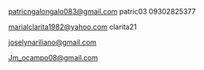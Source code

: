 patricngalongalo083@gmail.com
patric03
09302825377

marialclarita1982@yahoo.com
clarita21

joselynariliano@gmail.com


Jm_ocampo08@gmail.com
